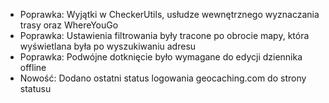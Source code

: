 
- Poprawka: Wyjątki w CheckerUtils, usłudze wewnętrznego wyznaczania trasy oraz WhereYouGo
- Poprawka: Ustawienia filtrowania były tracone po obrocie mapy, która wyświetlana była po wyszukiwaniu adresu
- Poprawka: Podwójne dotknięcie było wymagane do edycji dziennika offline
- Nowość: Dodano ostatni status logowania geocaching.com do strony statusu
